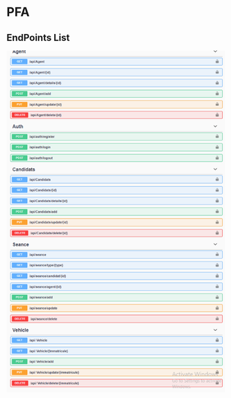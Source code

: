 # PFA
## EndPoints List
![ScreenShot](https://github.com/slimbenbelgacem97/PFA/blob/main/endpts.png)
